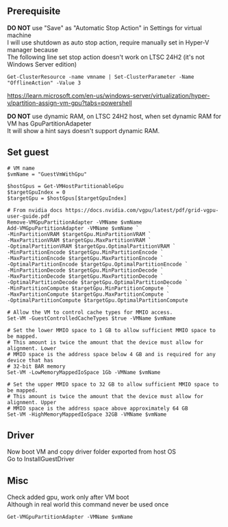 ## Prerequisite
**DO NOT** use "Save" as "Automatic Stop Action" in Settings for virtual machine  
I will use shutdown as auto stop action, require manually set in Hyper-V manager because  
The following line set stop action doesn't work on LTSC 24H2 (it's not Windows Server edition)  
```
Get-ClusterResource -name vmname | Set-ClusterParameter -Name "OfflineAction" -Value 3
```
https://learn.microsoft.com/en-us/windows-server/virtualization/hyper-v/partition-assign-vm-gpu?tabs=powershell

**DO NOT** use dynamic RAM, on LTSC 24H2 host, when set dynamic RAM for VM has GpuPartitionAdapeter  
It will show a hint says doesn't support dynamic RAM.

## Set guest
```
# VM name
$vmName = "GuestVmWithGpu"

$hostGpus = Get-VMHostPartitionableGpu
$targetGpuIndex = 0
$targetGpu = $hostGpus[$targetGpuIndex]

# From nvidia docs https://docs.nvidia.com/vgpu/latest/pdf/grid-vgpu-user-guide.pdf
Remove-VMGpuPartitionAdapter -VMName $vmName
Add-VMGpuPartitionAdapter -VMName $vmName `
-MinPartitionVRAM $targetGpu.MinPartitionVRAM `
-MaxPartitionVRAM $targetGpu.MaxPartitionVRAM `
-OptimalPartitionVRAM $targetGpu.OptimalPartitionVRAM `
-MinPartitionEncode $targetGpu.MinPartitionEncode `
-MaxPartitionEncode $targetGpu.MaxPartitionEncode `
-OptimalPartitionEncode $targetGpu.OptimalPartitionEncode `
-MinPartitionDecode $targetGpu.MinPartitionDecode `
-MaxPartitionDecode $targetGpu.MaxPartitionDecode `
-OptimalPartitionDecode $targetGpu.OptimalPartitionDecode `
-MinPartitionCompute $targetGpu.MinPartitionCompute `
-MaxPartitionCompute $targetGpu.MaxPartitionCompute `
-OptimalPartitionCompute $targetGpu.OptimalPartitionCompute

# Allow the VM to control cache types for MMIO access.
Set-VM -GuestControlledCacheTypes $true -VMName $vmName

# Set the lower MMIO space to 1 GB to allow sufficient MMIO space to be mapped.
# This amount is twice the amount that the device must allow for alignment. Lower
# MMIO space is the address space below 4 GB and is required for any device that has
# 32-bit BAR memory
Set-VM -LowMemoryMappedIoSpace 1Gb -VMName $vmName

# Set the upper MMIO space to 32 GB to allow sufficient MMIO space to be mapped.
# This amount is twice the amount that the device must allow for alignment. Upper
# MMIO space is the address space above approximately 64 GB
Set-VM -HighMemoryMappedIoSpace 32GB -VMName $vmName
```

## Driver
Now boot VM and copy driver folder exported from host OS  
Go to InstallGuestDriver

## Misc
Check added gpu, work only after VM boot  
Although in real world this command never be used once
```
Get-VMGpuPartitionAdapter -VMName $vmName
```
